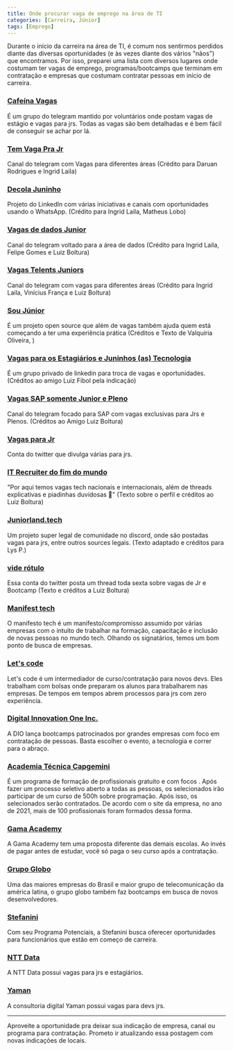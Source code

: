 ```yaml
---
title: Onde procurar vaga de emprego na área de TI
categories: [Carreira, Júnior]
tags: [Emprego]
---
```


Durante o início da carreira na área de TI, é comum nos sentirmos perdidos diante das diversas oportunidades (e às vezes diante dos vários "nãos") que encontramos. Por isso, preparei uma lista com diversos lugares onde costumam ter vagas de emprego, programas/bootcamps que terminam em contratação e empresas que costumam contratar pessoas em início de carreira.

### [Cafeína Vagas](https://t.me/CafeinaVagas)
É um grupo do telegram mantido por voluntários onde postam vagas de estágio e vagas para jrs. Todas as vagas são bem detalhadas e é bem fácil de conseguir se achar por lá.

### [Tem Vaga Pra Jr](https://t.me/temvagaprajr)
Canal do telegram com Vagas para diferentes áreas (Crédito para Daruan Rodrigues e Ingrid Laila)

### [Decola Juninho](https://www.linkedin.com/company/decola-juninho/)
Projeto do LinkedIn com várias iniciativas e canais com oportunidades usando o WhatsApp. (Crédito para Ingrid Laila, Matheus Lobo)

### [Vagas de dados Junior](https://t.me/vagasdedadosjunior)
Canal do telegram voltado para a área de dados (Crédito para Ingrid Laila, Felipe Gomes e Luiz Boltura)

### [Vagas Telents Juniors](https://t.me/vagastalentsjuniors)
Canal do telegram com vagas para diferentes áreas (Crédito para Ingrid Laila, Vinícius França e Luiz Boltura)

### [Sou Júnior](https://www.linkedin.com/company/soujunior/)
 É um projeto open source que além de vagas também ajuda quem está começando a ter uma experiência prática (Créditos e Texto de Valquíria Oliveira, )

### [Vagas para os Estagiários e Juninhos (as) Tecnologia](https://www.linkedin.com/groups/9184036/)
É um grupo privado de linkedin para troca de vagas e oportunidades. (Créditos ao amigo Luiz Fibol pela indicação)

### [Vagas SAP somente Junior e Pleno](https://t.me/Vagas_SAP_Junior)
Canal do telegram focado para SAP com vagas exclusivas para Jrs e Plenos. (Créditos ao Amigo Luiz Boltura)

### [Vagas para Jr](https://twitter.com/vagasprajr)
Conta do twitter que divulga várias para jrs.

### [IT Recruiter do fim do mundo](https://twitter.com/ITRecruiterSara)
"Por aqui temos vagas tech nacionais e  internacionais, além de threads explicativas e piadinhas duvidosas 💜" (Texto sobre o perfil e créditos ao Luiz Boltura)

### [Juniorland.tech](https://discord.com/invite/ET5F4rEK)
Um projeto super legal de comunidade no discord, onde são postadas vagas para jrs, entre outros sources legais. (Texto adaptado e créditos para Lys P.)

### [vide rótulo](https://twitter.com/viderotulo)
Essa conta do twitter posta um thread toda sexta sobre vagas de Jr e Bootcamp (Texto e créditos a Luiz Boltura)

### [Manifest tech](https://manifestotech.org/)
O manifesto tech é um manifesto/compromisso assumido por várias empresas com o intuito de trabalhar na formação, capacitação e inclusão de novas pessoas no mundo tech. Olhando os signatários, temos um bom ponto de busca de empresas.

### [Let's code](https://letscode.com.br/processos-seletivos)
Let's code é um intermediador de curso/contratação para novos devs. Eles trabalham com bolsas onde preparam os alunos para trabalharem nas empresas. De tempos em tempos abrem processos para jrs com zero experiência.

### [Digital Innovation One Inc.](https://www.dio.me/)
A DIO lança bootcamps patrocinados por grandes empresas com foco em contratação de pessoas. Basta escolher o evento, a tecnologia e correr para o abraço.

### [Academia Técnica Capgemini](http://capgemini.proway.com.br/)
É um programa de formação de profissionais gratuito e com focos . Após fazer um processo seletivo aberto a todas as pessoas, os selecionados irão participar de um curso de 500h sobre programação. Após isso, os selecionados serão contratados. De acordo com o site da empresa, no ano de 2021, mais de 100 profissionais foram formados dessa forma.

### [Gama Academy](https://www.gama.academy/)
A Gama Academy tem uma proposta diferente das demais escolas. Ao invés de pagar antes de estudar, você só paga o seu curso após a contratação.

### [Grupo Globo](https://vempraglobo.g.globo/#pt-BR/sites/CX_4001)
Uma das maiores empresas do Brasil e maior grupo de telecomunicação da américa latina, o grupo globo também faz bootcamps em busca de novos desenvolvedores.

### [Stefanini](https://stefanini.com/pt-br)
Com seu Programa Potenciais, a Stefanini busca oferecer oportunidades para funcionários que estão em começo de carreira.

### [NTT Data](https://emealjobs.nttdata.com/pt-pt/ofertas-brasil)
A NTT Data possui vagas para jrs e estagiários.

### [Yaman](https://yaman.com.br/pt-br/)
A consultoria digital Yaman possui vagas para devs jrs.

--- 
Aproveite a oportunidade pra deixar sua indicação de empresa, canal ou programa para contratação. Prometo ir atualizando essa postagem com novas indicações de locais. 
